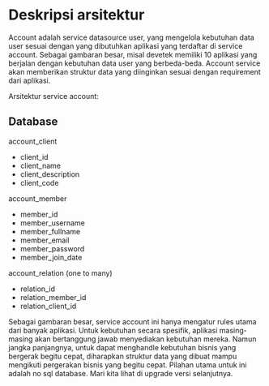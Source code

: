 # Deskripsi arsitektur

Account adalah service datasource user, yang mengelola kebutuhan data user sesuai dengan yang dibutuhkan aplikasi yang terdaftar di service account. Sebagai gambaran besar, misal devetek memiliki 10 aplikasi yang berjalan dengan kebutuhan data user yang berbeda-beda. Account service akan memberikan struktur data yang diinginkan sesuai dengan requirement dari aplikasi.

Arsitektur service account:

## Database

account_client

- client_id
- client_name
- client_description
- client_code

account_member

- member_id
- member_username
- member_fullname
- member_email
- member_password
- member_join_date

account_relation (one to many)

- relation_id
- relation_member_id
- relation_client_id

Sebagai gambaran besar, service account ini hanya mengatur rules utama dari banyak aplikasi. Untuk kebutuhan secara spesifik, aplikasi masing-masing akan bertanggung jawab menyediakan kebutuhan mereka. Namun jangka panjangnya, untuk dapat menghandle kebutuhan bisnis yang bergerak begitu cepat, diharapkan struktur data yang dibuat mampu mengikuti pergerakan bisnis yang begitu cepat. Pilahan utama untuk ini adalah no sql database. Mari kita lihat di upgrade versi selanjutnya.
